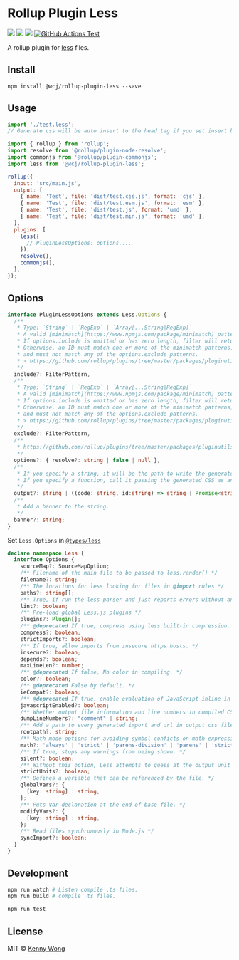 Rollup Plugin Less
===

[![](https://img.shields.io/github/stars/jaywcjlove/rollup-plugin-less.svg)](https://github.com/jaywcjlove/rollup-plugin-less/stargazers)
[![](https://img.shields.io/github/release/jaywcjlove/rollup-plugin-less.svg)](https://github.com/jaywcjlove/rollup-plugin-less/releases)
[![](https://img.shields.io/npm/v/@wcj/rollup-plugin-less.svg)](https://www.npmjs.com/package/@wcj/rollup-plugin-less)
[![GitHub Actions Test](https://github.com/jaywcjlove/rollup-plugin-less/actions/workflows/ci.yml/badge.svg)](https://github.com/jaywcjlove/rollup-plugin-less/actions/workflows/ci.yml)

A rollup plugin for [less](http://lesscss.org/) files.

## Install

```node
npm install @wcj/rollup-plugin-less --save
```

## Usage

```js
import './test.less';
// Generate css will be auto insert to the head tag if you set insert be true
```

```js
import { rollup } from 'rollup';
import resolve from '@rollup/plugin-node-resolve';
import commonjs from '@rollup/plugin-commonjs';
import less from '@wcj/rollup-plugin-less';

rollup({
  input: 'src/main.js',
  output: [
    { name: 'Test', file: 'dist/test.cjs.js', format: 'cjs' },
    { name: 'Test', file: 'dist/test.esm.js', format: 'esm' },
    { name: 'Test', file: 'dist/test.js', format: 'umd' },
    { name: 'Test', file: 'dist/test.min.js', format: 'umd' },
  ],
  plugins: [
    less({
      // PluginLessOptions: options....
    }),
    resolve(),
    commonjs(),
  ],
});
```

## Options

```ts
interface PluginLessOptions extends Less.Options {
  /**
   * Type: `String` | `RegExp` | `Array[...String|RegExp]`
   * A valid [minimatch](https://www.npmjs.com/package/minimatch) pattern, or array of patterns.
   * If options.include is omitted or has zero length, filter will return true by default.
   * Otherwise, an ID must match one or more of the minimatch patterns,
   * and must not match any of the options.exclude patterns.
   * > https://github.com/rollup/plugins/tree/master/packages/pluginutils#include-and-exclude
   */
  include?: FilterPattern,
  /**
   * Type: `String` | `RegExp` | `Array[...String|RegExp]`
   * A valid [minimatch](https://www.npmjs.com/package/minimatch) pattern, or array of patterns.
   * If options.include is omitted or has zero length, filter will return true by default.
   * Otherwise, an ID must match one or more of the minimatch patterns,
   * and must not match any of the options.exclude patterns.
   * > https://github.com/rollup/plugins/tree/master/packages/pluginutils#include-and-exclude
   */
  exclude?: FilterPattern,
  /**
   * https://github.com/rollup/plugins/tree/master/packages/pluginutils#options
   */
  options?: { resolve?: string | false | null },
  /**
   * If you specify a string, it will be the path to write the generated CSS.
   * If you specify a function, call it passing the generated CSS as an argument.
   */
  output?: string | ((code: string, id:string) => string | Promise<string>);
  /**
   * Add a banner to the string.
   */
  banner?: string;
}
```

Set `Less.Options` in [`@types/less`](https://www.npmjs.com/package/@types/less)

```ts
declare namespace Less {
  interface Options {
    sourceMap?: SourceMapOption;
    /** Filename of the main file to be passed to less.render() */
    filename?: string;
    /** The locations for less looking for files in @import rules */
    paths?: string[];
    /** True, if run the less parser and just reports errors without any output. */
    lint?: boolean;
    /** Pre-load global Less.js plugins */
    plugins?: Plugin[];
    /** @deprecated If true, compress using less built-in compression. */
    compress?: boolean;
    strictImports?: boolean;
    /** If true, allow imports from insecure https hosts. */
    insecure?: boolean;
    depends?: boolean;
    maxLineLen?: number;
    /** @deprecated If false, No color in compiling. */
    color?: boolean;
    /** @deprecated False by default. */
    ieCompat?: boolean;
    /** @deprecated If true, enable evaluation of JavaScript inline in `.less` files. */
    javascriptEnabled?: boolean;
    /** Whether output file information and line numbers in compiled CSS code. */
    dumpLineNumbers?: "comment" | string;
    /** Add a path to every generated import and url in output css files. */
    rootpath?: string;
    /** Math mode options for avoiding symbol conficts on math expressions. */
    math?: 'always' | 'strict' | 'parens-division' | 'parens' | 'strict-legacy' | number;
    /** If true, stops any warnings from being shown. */
    silent?: boolean;
    /** Without this option, Less attempts to guess at the output unit when it does maths. */
    strictUnits?: boolean;
    /** Defines a variable that can be referenced by the file. */
    globalVars?: {
      [key: string] : string,
    };
    /** Puts Var declaration at the end of base file. */
    modifyVars?: {
      [key: string] : string,
    };
    /** Read files synchronously in Node.js */
    syncImport?: boolean;
  }
}
```

## Development

```bash
npm run watch # Listen compile .ts files.
npm run build # compile .ts files.

npm run test
```

## License

MIT © [Kenny Wong](https://wangchujiang.com/)